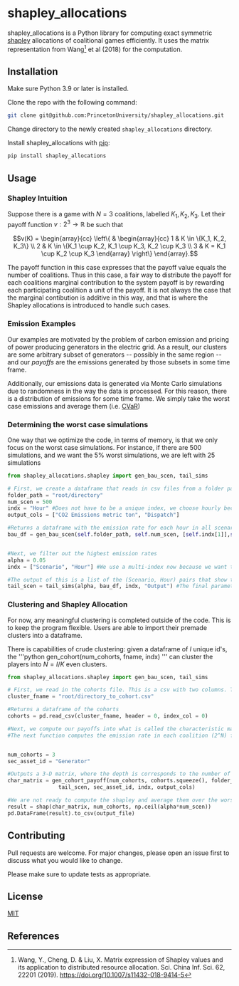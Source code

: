 # shapley_allocations

shapley_allocations is a Python library for computing exact symmetric [shapley](https://en.wikipedia.org/wiki/Shapley_value) allocations of coalitional games efficiently. It uses the matrix representation from Wang[^1] et al (2018) for the computation. 

## Installation

Make sure Python 3.9 or later is installed.

Clone the repo with the following command:
```bash
git clone git@github.com:PrincetonUniversity/shapley_allocations.git
```

Change directory to the newly created `shapley_allocations` directory.

Install shapley_allocations with [pip](https://pip.pypa.io/en/stable/):

```bash
pip install shapley_allocations
```

## Usage

### Shapley Intuition
Suppose there is a game with $N=3$ coalitions, labelled $K_1, K_2, K_3$. Let their payoff function $v: 2^3 \rightarrow \mathbb{R}$ be such that 
```math
v(K) = 
\begin{array}{cc}
  \left\{ & 
    \begin{array}{cc}
      1 & K \in \{K_1, K_2, K_3\} \\
      2 & K \in \{K_1 \cup K_2, K_1 \cup K_3, K_2 \cup K_3 \\
      3 & K = K_1 \cup K_2 \cup K_3
    \end{array}
  \right\}
\end{array}.
```
The payoff function in this case expresses that the payoff value equals the number of coalitions. Thus in this case, a fair way to distribute the payoff for each coalitions marginal contribution to the system payoff is by rewarding each participating coalition a unit of the payoff. It is not always the case that the marginal contibution is additive in this way, and that is where the Shapley allocations is introduced to handle such cases.

### Emission Examples
Our examples are motivated by the problem of carbon emission and pricing of power producing generators in the electric grid. As a result, our clusters are some arbitrary subset of generators -- possibly in the same region -- and our *payoffs* are the emissions generated by those subsets in some time frame.

Additionally, our emissions data is generated via Monte Carlo simulations due to randomness in the way the data is processed. For this reason, there is a distribution of emissions for some time frame. We simply take the worst case emissions and average them (i.e. [CVaR](https://en.wikipedia.org/wiki/Expected_shortfall))


### Determining the worst case simulations
One way that we optimize the code, in terms of memory, is that we only focus on the worst case simulations. For instance, if there are 500 simulations, and we want the 5\% worst simulations, we are left with 25 simulations

```python
from shapley_allocations.shapley import gen_bau_scen, tail_sims

# First, we create a dataframe that reads in csv files from a folder path. The number of .csv files are the num_scen. We specify what the index of the csv files should be, and also the columns of interest if we do not want all columns
folder_path = "root/directory"
num_scen = 500
indx = "Hour" #Does not have to be a unique index, we choose hourly because we perform groupby operations to obtain the houry sum
output_cols = ["CO2 Emissions metric ton", "Dispatch"]

#Returns a dataframe with the emission rate for each hour in all scenarios
bau_df = gen_bau_scen(self.folder_path, self.num_scen, [self.indx[1]],self.output_cols)


#Next, we filter out the highest emission rates
alpha = 0.05
indx = ["Scenario", "Hour"] #We use a multi-index now because we want the output specfying for each hour, the 100*alpha % worst case scenarios.

#The output of this is a list of the (Scenario, Hour) pairs that show the worst case simulations
tail_scen = tail_sims(alpha, bau_df, indx, "Output") #The final parameter is an arbitrary column name for 
```

### Clustering and Shapley Allocation
For now, any meaningful clustering is completed outside of the code. This is to keep the program flexible. Users are able to import their premade clusters into a dataframe.

There is capabilities of crude clustering: given a dataframe of $I$ unique id's, the 
'''python 
gen_cohort(num_cohorts, fname, indx)
'''
can cluster the players into $N=I/K$ even clusters.

```python
from shapley_allocations.shapley import gen_bau_scen, tail_sims

# First, we read in the cohorts file. This is a csv with two columns. The first column is the ID of the player and the second column is the corresponding cluser they are in.
cluster_fname = "root/directory_to_cohort.csv"

#Returns a dataframe of the cohorts
cohorts = pd.read_csv(cluster_fname, header = 0, index_col = 0)

#Next, we compute our payoffs into what is called the characteristic matrix. 
#The next function computes the emission rate in each coalition (2^N) for the worst case scenarios


num_cohorts = 3
sec_asset_id = "Generator"

#Outputs a 3-D matrix, where the depth is corresponds to the number of worst case scenarios. The rows correspond to hours and the columns correspond to a particular coalition
char_matrix = gen_cohort_payoff(num_cohorts, cohorts.squeeze(), folder_path,
                tail_scen, sec_asset_id, indx, output_cols)

#We are not ready to compute the shapley and average them over the worst case scenarios
result = shap(char_matrix, num_cohorts, np.ceil(alpha*num_scen))
pd.DataFrame(result).to_csv(output_file)
```

## Contributing

Pull requests are welcome. For major changes, please open an issue first
to discuss what you would like to change.

Please make sure to update tests as appropriate.

## License

[MIT](https://choosealicense.com/licenses/mit/)

## References
[^1]: Wang, Y., Cheng, D. & Liu, X. Matrix expression of Shapley values and its application to distributed resource allocation. Sci. China Inf. Sci. 62, 22201 (2019). https://doi.org/10.1007/s11432-018-9414-5
